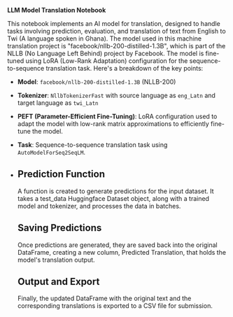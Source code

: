 <!--StartFragment-->

**LLM Model Translation Notebook**

This notebook implements an AI model for translation, designed to handle tasks involving prediction, evaluation, and translation of text from English to Twi (A language spoken in Ghana). The model used in this machine translation project is "facebook/nllb-200-distilled-1.3B", which is part of the NLLB (No Language Left Behind) project by Facebook. The model is fine-tuned using LoRA (Low-Rank Adaptation) configuration for the sequence-to-sequence translation task. Here's a breakdown of the key points:



<!--EndFragment-->
<!--StartFragment-->

- **Model**: `facebook/nllb-200-distilled-1.3B` (NLLB-200)

- **Tokenizer**: `NllbTokenizerFast` with source language as `eng_Latn` and target language as `twi_Latn`

- **PEFT (Parameter-Efficient Fine-Tuning)**: LoRA configuration used to adapt the model with low-rank matrix approximations to efficiently fine-tune the model.

- **Task**: Sequence-to-sequence translation task using `AutoModelForSeq2SeqLM`.




<!--EndFragment-->
<!--StartFragment-->

- <!--StartFragment-->


  ## **Prediction Function**

  A function is created to generate predictions for the input dataset. It takes a test\_data Huggingface Dataset object, along with a trained model and tokenizer, and processes the data in batches.


  ## **Saving Predictions**

  Once predictions are generated, they are saved back into the original DataFrame, creating a new column, Predicted Translation, that holds the model's translation output.


  ## **Output and Export**

  Finally, the updated DataFrame with the original text and the corresponding translations is exported to a CSV file for submission.

  


  <!--EndFragment-->

<!--EndFragment-->
